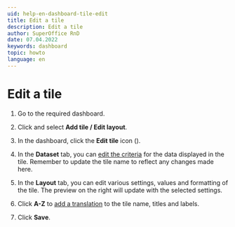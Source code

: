 ```yaml
---
uid: help-en-dashboard-tile-edit
title: Edit a tile
description: Edit a tile
author: SuperOffice RnD
date: 07.04.2022
keywords: dashboard
topic: howto
language: en
---
```


# Edit a tile

1. Go to the required dashboard.

2. Click <i class="ph ph-dots-three-circle-vertical" aria-label="Task button"></i> and select **Add tile / Edit layout**.

3. In the dashboard, click the **Edit tile** icon (<i class="ph ph-note-pencil" aria-hidden="true"></i>).

4. In the **Dataset** tab, you can [edit the criteria][1] for the data displayed in the tile. Remember to update the tile name to reflect any changes made here.

5. In the **Layout** tab, you can edit various settings, values and formatting of the tile. The preview on the right will update with the selected settings.

6. Click **A-Z** to [add a translation][2] to the tile name, titles and labels.

7. Click **Save**.

<!-- Referenced links -->
[1]: ../../search-options/learn/search-criteria.md
[2]: ../../globalization-and-localization/learn/translate-fields.md
